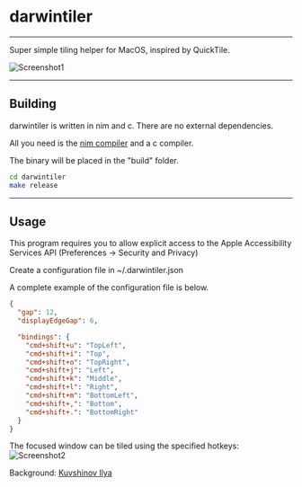 # darwintiler

----
Super simple tiling helper for MacOS, inspired by QuickTile.

![Screenshot1](https://user-images.githubusercontent.com/11465187/28549014-743e56d4-70a5-11e7-8285-bdc460dd984a.png "Screenshot 1")

----
## Building
darwintiler is written in nim and c. There are no external dependencies.

All you need is the [nim compiler](http://nim-lang.org/) and a c compiler.

The binary will be placed in the "build" folder.

```bash
cd darwintiler
make release
````
---
## Usage

This program requires you to allow explicit access to the Apple Accessibility Services API (Preferences -> Security and Privacy)

Create a configuration file in ~/.darwintiler.json

A complete example of the configuration file is below.

```json
{
  "gap": 12,
  "displayEdgeGap": 6,

  "bindings": {
    "cmd+shift+u": "TopLeft",
    "cmd+shift+i": "Top",
    "cmd+shift+o": "TopRight",
    "cmd+shift+j": "Left",
    "cmd+shift+k": "Middle",
    "cmd+shift+l": "Right",
    "cmd+shift+m": "BottomLeft",
    "cmd+shift+,": "Bottom",
    "cmd+shift+.": "BottomRight"
  }
}
```

The focused window can be tiled using the specified hotkeys:
![Screenshot2](https://user-images.githubusercontent.com/11465187/28549696-ddc6740c-70a9-11e7-82db-1307a2bfb8df.gif "Screenshot 2")

Background: [Kuvshinov Ilya](http://kuvshinov-ilya.deviantart.com/)
